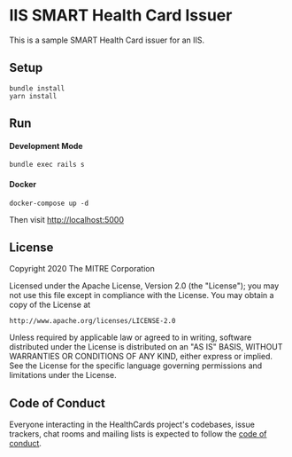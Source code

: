 # IIS SMART Health Card Issuer
This is a sample SMART Health Card issuer for an IIS.

## Setup
```
bundle install
yarn install
```

## Run

#### Development Mode
```
bundle exec rails s
```
#### Docker
```
docker-compose up -d
```

Then visit [http://localhost:5000](http://localhost:5000)


## License

Copyright 2020 The MITRE Corporation

Licensed under the Apache License, Version 2.0 (the "License"); you may not use this file except in compliance with the License. You may obtain a copy of the License at
```
http://www.apache.org/licenses/LICENSE-2.0
```
Unless required by applicable law or agreed to in writing, software distributed under the License is distributed on an "AS IS" BASIS, WITHOUT WARRANTIES OR CONDITIONS OF ANY KIND, either express or implied. See the License for the specific language governing permissions and limitations under the License.

## Code of Conduct

Everyone interacting in the HealthCards project's codebases, issue trackers,
chat rooms and mailing lists is expected to follow the [code of
conduct](https://github.com/dvci/iis-shc-issuer/blob/main/CODE_OF_CONDUCT.md).
